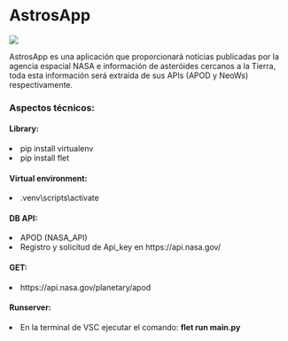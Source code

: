 <caption>
    <div class="container" style="text-aling:center";>
        <h1>AstrosApp</h1>
    </div>
</caption>

<section>
<div class="container">
    <img src="https://github.com/user-attachments/assets/36a3ffb3-8320-43b8-b2f8-b1cdbba06b78">
</div>   
<div class="container">
    <p>AstrosApp es una aplicación que proporcionará noticias publicadas por la agencia espacial NASA e información de asteróides cercanos a la Tierra, toda esta 
        información será extraída de sus APIs (APOD y NeoWs) respectivamente.</p>
</div>

<div class="container">
    <h3>Aspectos técnicos:</h3>
</div>

<div class="container">
    <h4>Library:</h4>
        <li>pip install virtualenv</li>
        <li>pip install flet</li>
</div>

<div class="container">
    <h4>Virtual environment:</h4>
        <li>.venv\scripts\activate</li>
</div>
<div class="container">
    <h4>DB API:</h4>
        <li>APOD (NASA_API)</li>
        <li>Registro y solicitud de Api_key en https://api.nasa.gov/</li>
</div>

<div class="container">
    <h4>GET:</h4>
        <li>https://api.nasa.gov/planetary/apod</li>
</div>
</section>

<footer>
<div class="container">
    <h4>Runserver:</h4>
</div>

<div class="container">
    <li>En la terminal de VSC ejecutar el comando: <b>flet run main.py</li> 
</div>
</footer>



